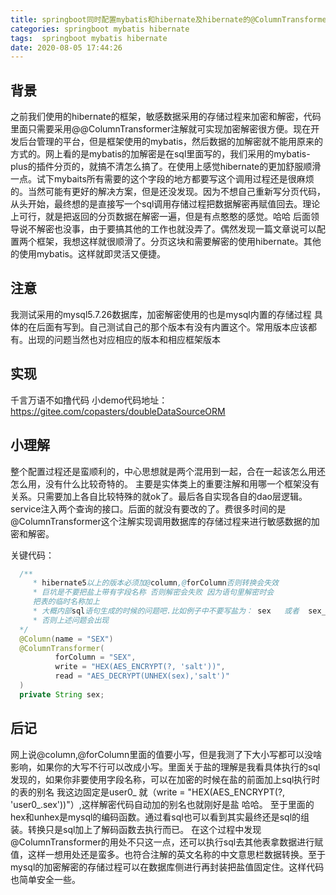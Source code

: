 ```yaml
---
title: springboot同时配置mybatis和hibernate及hibernate的@ColumnTransformer注解
categories: springboot mybatis hibernate
tags:  springboot mybatis hibernate
date: 2020-08-05 17:44:26
---
```


## 背景

   之前我们使用的hibernate的框架，敏感数据采用的存储过程来加密和解密，代码里面只需要采用@@ColumnTransformer注解就可实现加密解密很方便。现在开发后台管理的平台，但是框架使用的mybatis，然后数据的加解密就不能用原来的方式的。网上看的是mybatis的加解密是在sql里面写的，我们采用的mybatis-plus的插件分页的，就搞不清怎么搞了。在使用上感觉hibernate的更加舒服顺滑一点。试下mybaits所有需要的这个字段的地方都要写这个调用过程还是很麻烦的。当然可能有更好的解决方案，但是还没发现。因为不想自己重新写分页代码，从头开始，最终想的是直接写一个sql调用存储过程把数据解密再赋值回去。理论上可行，就是把返回的分页数据在解密一遍，但是有点憨憨的感觉。哈哈 后面领导说不解密也没事，由于要搞其他的工作也就没弄了。偶然发现一篇文章说可以配置两个框架，我想这样就很顺滑了。分页这块和需要解密的使用hibernate。其他的使用mybatis。这样就即灵活又便捷。

## 注意
  
  我测试采用的mysql5.7.26数据库，加密解密使用的也是mysql内置的存储过程
  具体的在后面有写到。自己测试自己的那个版本有没有内置这个。常用版本应该都有。出现的问题当然也对应相应的版本和相应框架版本

## 实现

  千言万语不如撸代码
  小demo代码地址：https://gitee.com/copasters/doubleDataSourceORM

## 小理解

  整个配置过程还是蛮顺利的，中心思想就是两个混用到一起，合在一起该怎么用还怎么用，没有什么比较奇特的。
  主要是实体类上的重要注解和用哪一个框架没有关系。只需要加上各自比较特殊的就ok了。最后各自实现各自的dao层逻辑。service注入两个查询的接口。后面的就没有要改的了。费很多时间的是@ColumnTransformer这个注解实现调用数据库的存储过程来进行敏感数据的加密和解密。

  关键代码：

```java
  /**
     * hibernate5以上的版本必须加@column,@forColumn否则转换会失效
     * 巨坑是不要把盐上带有字段名称 否则解密会失败 因为语句里解密时会
     把表的临时名称加上
     * 大概内部sql语句生成的时候的问题吧.比如例子中不要写盐为： sex   或者  sex_kk
     * 否则上述问题会出现
  */
  @Column(name = "SEX")
  @ColumnTransformer(
          forColumn = "SEX",
          write = "HEX(AES_ENCRYPT(?, 'salt'))",
          read = "AES_DECRYPT(UNHEX(sex),'salt')"
  )
  private String sex;
```

## 后记

   网上说@column,@forColumn里面的值要小写，但是我测了下大小写都可以没啥影响，如果你的大写不行可以改成小写。里面关于盐的理解是我看具体执行的sql发现的，如果你非要使用字段名称，可以在加密的时候在盐的前面加上sql执行时的表的别名 我这边固定是user0_ 就（write = "HEX(AES_ENCRYPT(?, 'user0_.sex'))"）,这样解密代码自动加的别名也就刚好是盐 哈哈。 至于里面的hex和unhex是mysql的编码函数。通过看sql也可以看到其实最终还是sql的组装。转换只是sql加上了解码函数去执行而已。
   在这个过程中发现@ColumnTransformer的用处不只这一点，还可以执行sql去其他表拿数据进行赋值，这样一想用处还是蛮多。也符合注解的英文名称的中文意思栏数据转换。至于mysql的加密解密的存储过程可以在数据库侧进行再封装把盐值固定住。这样代码也简单安全一些。